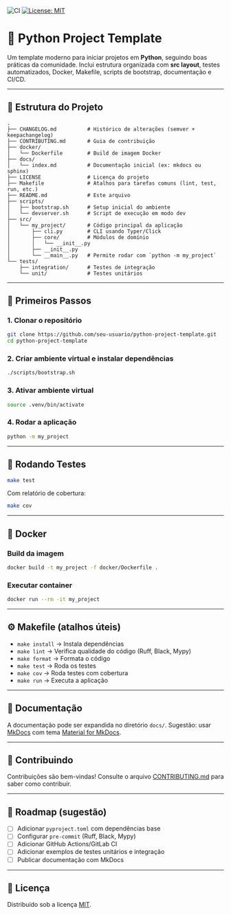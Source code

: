 ![CI](https://github.com/seu-usuario/python-project-template/actions/workflows/ci.yml/badge.svg)
[![License: MIT](https://img.shields.io/badge/License-MIT-yellow.svg)](LICENSE)


# 🐍 Python Project Template

Um template moderno para iniciar projetos em **Python**, seguindo boas práticas da comunidade.
Inclui estrutura organizada com **src layout**, testes automatizados, Docker, Makefile, scripts de bootstrap, documentação e CI/CD.

---

## 📂 Estrutura do Projeto

```text
.
├── CHANGELOG.md          # Histórico de alterações (semver + keepachangelog)
├── CONTRIBUTING.md       # Guia de contribuição
├── docker/
│   └── Dockerfile        # Build de imagem Docker
├── docs/
│   └── index.md          # Documentação inicial (ex: mkdocs ou sphinx)
├── LICENSE               # Licença do projeto
├── Makefile              # Atalhos para tarefas comuns (lint, test, run, etc.)
├── README.md             # Este arquivo
├── scripts/
│   ├── bootstrap.sh      # Setup inicial do ambiente
│   └── devserver.sh      # Script de execução em modo dev
├── src/
│   └── my_project/       # Código principal da aplicação
│       ├── cli.py        # CLI usando Typer/Click
│       ├── core/         # Módulos de domínio
│       │   └── __init__.py
│       ├── __init__.py
│       └── __main__.py   # Permite rodar com `python -m my_project`
└── tests/
    ├── integration/      # Testes de integração
    └── unit/             # Testes unitários
```

---

## 🚀 Primeiros Passos

### 1. Clonar o repositório
```bash
git clone https://github.com/seu-usuario/python-project-template.git
cd python-project-template
```

### 2. Criar ambiente virtual e instalar dependências
```bash
./scripts/bootstrap.sh
```

### 3. Ativar ambiente virtual
```bash
source .venv/bin/activate
```

### 4. Rodar a aplicação
```bash
python -m my_project
```

---

## 🧪 Rodando Testes

```bash
make test
```

Com relatório de cobertura:
```bash
make cov
```

---

## 🐳 Docker

### Build da imagem
```bash
docker build -t my_project -f docker/Dockerfile .
```

### Executar container
```bash
docker run --rm -it my_project
```

---

## ⚙️ Makefile (atalhos úteis)

- `make install` → Instala dependências
- `make lint` → Verifica qualidade do código (Ruff, Black, Mypy)
- `make format` → Formata o código
- `make test` → Roda os testes
- `make cov` → Roda testes com cobertura
- `make run` → Executa a aplicação

---

## 📖 Documentação

A documentação pode ser expandida no diretório `docs/`.
Sugestão: usar [MkDocs](https://www.mkdocs.org/) com tema [Material for MkDocs](https://squidfunk.github.io/mkdocs-material/).

---

## 🤝 Contribuindo

Contribuições são bem-vindas!
Consulte o arquivo [CONTRIBUTING.md](CONTRIBUTING.md) para saber como contribuir.

---

## 📌 Roadmap (sugestão)

- [ ] Adicionar `pyproject.toml` com dependências base
- [ ] Configurar `pre-commit` (Ruff, Black, Mypy)
- [ ] Adicionar GitHub Actions/GitLab CI
- [ ] Adicionar exemplos de testes unitários e integração
- [ ] Publicar documentação com MkDocs

---

## 📜 Licença

Distribuído sob a licença [MIT](LICENSE).
